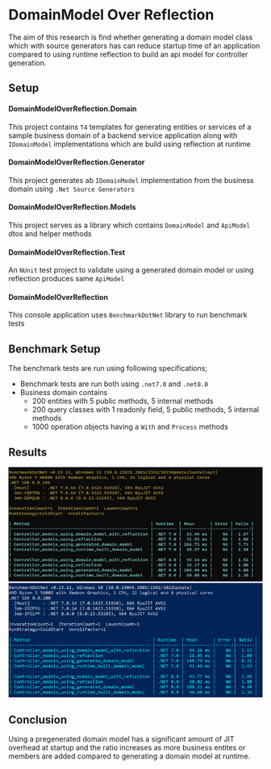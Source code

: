 # DomainModel Over Reflection

The aim of this research is find whether generating a domain model class which
with source generators has can reduce startup time of an application compared
to using runtime reflection to build an api model for controller generation.

## Setup

#### DomainModelOverReflection.Domain

This project contains `T4` templates for generating entities or services of a 
sample business domain of a backend service application along with 
`IDomainModel` implementations which are build using reflection at runtime

#### DomainModelOverReflection.Generator

This project generates ab `IDomainModel` implementation from the business
domain using `.Net Source Generators`
  
#### DomainModelOverReflection.Models

This project serves as a library which contains `DomainModel` and `ApiModel`
dtos and helper methods

#### DomainModelOverReflection.Test

An `NUnit` test project to validate using a generated domain model or using
reflection produces same `ApiModel`

#### DomainModelOverReflection

This console application uses `BenchmarkDotNet` library to run benchmark tests

## Benchmark Setup

The benchmark tests are run using following specifications;

- Benchmark tests are run both using `.net7.0` and `.net8.0`
- Business domain contains
  - 200 entities with 5 public methods, 5 internal methods
  - 200 query classes with 1 readonly field, 5 public methods, 5 internal methods
  - 1000 operation objects having a `With` and `Process` methods

## Results


![Bencmark-1](Benchmark-1.jpg)
![Benchmark-2](Benchmark-2.PNG)


## Conclusion

Using a pregenerated domain model has a significant amount of JIT overhead
at startup and the ratio increases as more business entites or members are
added compared to generating a domain model at runtime.


